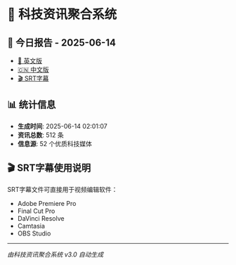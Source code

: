 # 📰 科技资讯聚合系统

## 🔗 今日报告 - 2025-06-14

- [📄 英文版](output/tech_news_english_2025-06-14.md)
- [🇨🇳 中文版](output/tech_news_chinese_2025-06-14.md)
- [🎬 SRT字幕](output/tech_news_subtitles_2025-06-14.srt)

## 📊 统计信息

- **生成时间**: 2025-06-14 02:01:07
- **资讯总数**: 512 条
- **信息源**: 52 个优质科技媒体

## 🎬 SRT字幕使用说明

SRT字幕文件可直接用于视频编辑软件：
- Adobe Premiere Pro
- Final Cut Pro
- DaVinci Resolve
- Camtasia
- OBS Studio

---
*由科技资讯聚合系统 v3.0 自动生成*
